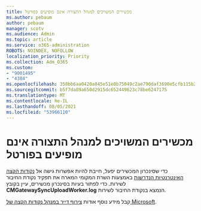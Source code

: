 ```yaml
---
title: מכשירים המשויכים למנהל התצורה אינם מופיעים בפורטל
ms.author: pebaum
author: pebaum
manager: scotv
ms.audience: Admin
ms.topic: article
ms.service: o365-administration
ROBOTS: NOINDEX, NOFOLLOW
localization_priority: Priority
ms.collection: Adm_O365
ms.custom:
- "9001495"
- "4384"
ms.openlocfilehash: 358bb6aa0420a845e51e0b75049c2ae790daf3690e5cfb115b234d82a29e93a7
ms.sourcegitcommit: b5f7da89a650d2915dc652449623c78be6247175
ms.translationtype: MT
ms.contentlocale: he-IL
ms.lasthandoff: 08/05/2021
ms.locfileid: "53966110"
---
```

# <a name="configuration-manager-devices-missing-in-the-portal"></a>מכשירים המשויכים למנהל התצורה אינם מופיעים בפורטל

כדי שסינכרון המכשירים יפעל, חייבת להיות אפשרות גישה אל [נקודות הקצה האינטרנטיות הנדרשות](https://docs.microsoft.com/configmgr/tenant-attach/device-sync-actions#internet-endpoints) באמצעות השרת המקומי המארח את תפקיד נקודת החיבור לשירות. כדי לפתור בעיות בסינכרון מכשירים, עיין בקובץ **CMGatewaySyncUploadWorker.log** הנמצא בנקודת החיבור לשירות.

קבל מידע נוסף אודות [צירוף דייר במנהל נקודות הקצה של Microsoft](https://docs.microsoft.com/configmgr/tenant-attach/).
